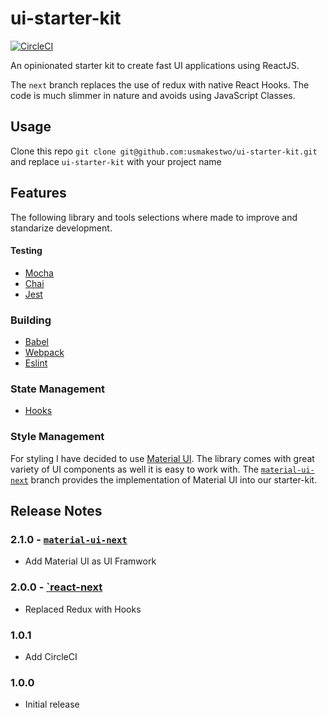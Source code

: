 # ui-starter-kit

[![CircleCI](https://circleci.com/gh/usmakestwo/ui-starter-kit.svg?style=svg)](https://circleci.com/gh/usmakestwo/ui-starter-kit)

An opinionated starter kit to create fast UI applications using ReactJS.

The `next` branch replaces the use of redux with native React Hooks. The code is much slimmer in nature and avoids using JavaScript Classes.

## Usage

Clone this repo `git clone git@github.com:usmakestwo/ui-starter-kit.git` and replace `ui-starter-kit` with your project name

## Features

The following library and tools selections where made to improve and standarize development.

#### Testing

- [Mocha](https://mochajs.org/)
- [Chai](https://www.chaijs.com/)
- [Jest](https://jestjs.io/)

### Building

- [Babel](https://babeljs.io/)
- [Webpack](https://webpack.js.org/)
- [Eslint](https://eslint.org/)


### State Management

- [Hooks](https://reactjs.org/docs/hooks-overview.html)

### Style Management

For styling I have decided to use [Material UI](https://material-ui.com/).
The library comes with great variety of UI components as well it is easy to work with. The [`material-ui-next`](https://github.com/usmakestwo/ui-starter-kit/tree/material-ui-next) branch provides the implementation
of Material UI into our starter-kit.


## Release Notes

### 2.1.0 - [`material-ui-next`](https://github.com/usmakestwo/ui-starter-kit/tree/material-ui-next)
- Add Material UI as UI Framwork

### 2.0.0 - [`react-next](https://github.com/usmakestwo/ui-starter-kit/tree/react/next)
- Replaced Redux with Hooks

### 1.0.1
- Add CircleCI

### 1.0.0
- Initial release
